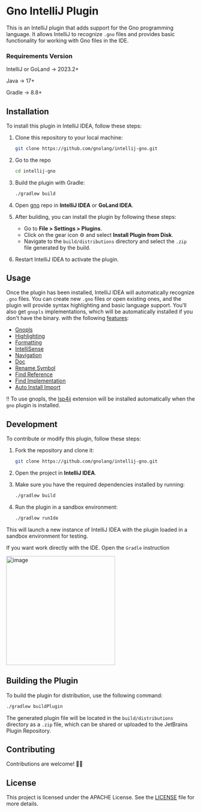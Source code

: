 
# Gno IntelliJ Plugin

This is an IntelliJ plugin that adds support for the Gno programming language. It allows IntelliJ to recognize `.gno` files and provides basic functionality for working with Gno files in the IDE.

### **Requirements Version**
IntelliJ or GoLand -> 2023.2+

Java -> 17+

Gradle -> 8.8+

## Installation

To install this plugin in IntelliJ IDEA, follow these steps:

1. Clone this repository to your local machine:

    ```bash
    git clone https://github.com/gnolang/intellij-gno.git
    ```

2. Go to the repo
   ```bash
   cd intellij-gno
   ```
   
3. Build the plugin with Gradle:

    ```bash
    ./gradlew build
    ```
    
4. Open [gno](https://github.com/gnolang/gno) repo in **IntelliJ IDEA** or **GoLand IDEA**.

5. After building, you can install the plugin by following these steps:
   - Go to **File > Settings > Plugins**.
   - Click on the gear icon ⚙️ and select **Install Plugin from Disk**.
   - Navigate to the `build/distributions` directory and select the `.zip` file generated by the build.

6. Restart IntelliJ IDEA to activate the plugin.

## Usage

Once the plugin has been installed, IntelliJ IDEA will automatically recognize `.gno` files. You can create new `.gno` files or open existing ones, and the plugin will provide syntax highlighting and basic language support. You'll also get `gnopls` implementations, which will be automatically installed if you don't have the binary. 
with the following [features](https://github.com/gnolang/gnopls/tree/main/doc/features):
- [Gnopls](docs/Features.md#gnopls)
- [Highlighting](docs/Features.md#highlighting)
- [Formatting](docs/Features.md#formatting)
- [IntelliSense](docs/Features.md#intellisense)
- [Navigation](docs/Features.md#navigation)
- [Doc](docs/Features.md#doc)
- [Rename Symbol](docs/Features.md#rename-symbole)
- [Find Reference](docs/Features.md#find-reference)
- [Find Implementation](docs/Features.md#find-implementation)
- [Auto Install Import](docs/Features.md#auto-install-import)

‼️ To use gnopls, the [lsp4ij](https://github.com/redhat-developer/lsp4ij/tree/main) extension will be installed automatically when the `gno` plugin is installed.

## Development

To contribute or modify this plugin, follow these steps:

1. Fork the repository and clone it:

    ```bash
    git clone https://github.com/gnolang/intellij-gno.git
    ```

2. Open the project in **IntelliJ IDEA**.

3. Make sure you have the required dependencies installed by running:

    ```bash
    ./gradlew build
    ```

4. Run the plugin in a sandbox environment:

    ```bash
    ./gradlew runIde
    ```

This will launch a new instance of IntelliJ IDEA with the plugin loaded in a sandbox environment for testing.

If you want work directly with the IDE. Open the `Gradle` instruction

<img width="290" alt="image" src="https://github.com/user-attachments/assets/1c1f36b1-0528-4576-940f-993d88ddc8d3" />

## Building the Plugin

To build the plugin for distribution, use the following command:

```bash
./gradlew buildPlugin
```

The generated plugin file will be located in the `build/distributions` directory as a `.zip` file, which can be shared or uploaded to the JetBrains Plugin Repository.

## Contributing

Contributions are welcome! ✌🏼

## License

This project is licensed under the APACHE License. See the [LICENSE](LICENSE) file for more details.
